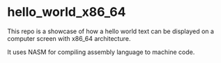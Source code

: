 # hello_world_x86_64
This repo is a showcase of how a hello world text can be displayed on a computer screen with x86_64 architecture.

It uses NASM for compiling assembly language to machine code.